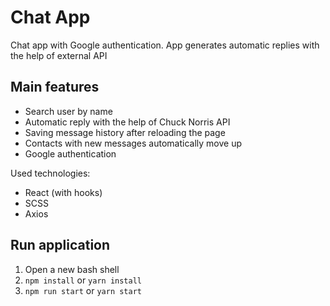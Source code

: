 # Chat App

Chat app with Google authentication. App generates automatic replies with the help of external API

## Main features

- Search user by name
- Automatic reply with the help of Chuck Norris API
- Saving message history after reloading the page
- Contacts with new messages automatically move up
- Google authentication

Used technologies:

- React (with hooks)
- SCSS
- Axios

## Run application

1. Open a new bash shell
2. `npm install` or `yarn install`
3. `npm run start` or `yarn start`
